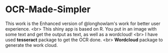 # OCR-Made-Simpler
This work is the Enhanced version of @longhowlam's work for better user experience. &lt;br>  This shiny app is based on R.  You put in an image with some text and get the output as text, as well as a wordcloud!  &lt;br>  I have used **tesseract** package to get the OCR done.   &lt;br>  **Wordcloud** package to generate the work cloud.
